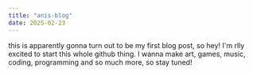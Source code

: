 ```yaml
---
title: "anis-blog"
date: 2025-02-23
---
```

this is apparently gonna turn out to be my first blog post, so hey! I'm rlly excited to start this whole github thing. I wanna make art, games, music, coding, programming and so much more, so stay tuned!
